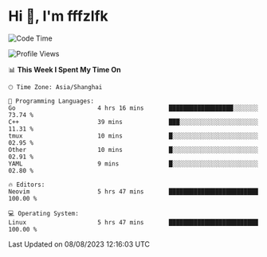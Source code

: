 # Hi 👋, I'm fffzlfk

<!--START_SECTION:waka-->
![Code Time](http://img.shields.io/badge/Code%20Time-345%20hrs%2033%20mins-blue)

![Profile Views](http://img.shields.io/badge/Profile%20Views-13-blue)

📊 **This Week I Spent My Time On** 

```text
🕑︎ Time Zone: Asia/Shanghai

💬 Programming Languages: 
Go                       4 hrs 16 mins       ██████████████████░░░░░░░   73.74 % 
C++                      39 mins             ███░░░░░░░░░░░░░░░░░░░░░░   11.31 % 
tmux                     10 mins             █░░░░░░░░░░░░░░░░░░░░░░░░   02.95 % 
Other                    10 mins             █░░░░░░░░░░░░░░░░░░░░░░░░   02.91 % 
YAML                     9 mins              █░░░░░░░░░░░░░░░░░░░░░░░░   02.80 % 

🔥 Editors: 
Neovim                   5 hrs 47 mins       █████████████████████████   100.00 % 

💻 Operating System: 
Linux                    5 hrs 47 mins       █████████████████████████   100.00 % 
```


 Last Updated on 08/08/2023 12:16:03 UTC
<!--END_SECTION:waka-->
